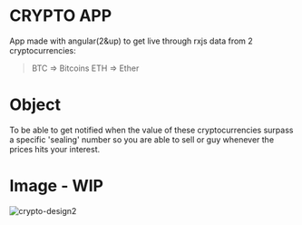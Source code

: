 # CRYPTO APP

App made with angular(2&up) to get live through rxjs data from 2 cryptocurrencies:
> BTC => Bitcoins
> ETH => Ether

# Object

To be able to get notified when the value of these cryptocurrencies surpass a specific 'sealing' number so you are able
to sell or guy whenever the prices hits your interest.

# Image - WIP

![crypto-design2](https://user-images.githubusercontent.com/17754060/26887892-5bf9577a-4b77-11e7-8889-e254bfa0f84c.jpg)


